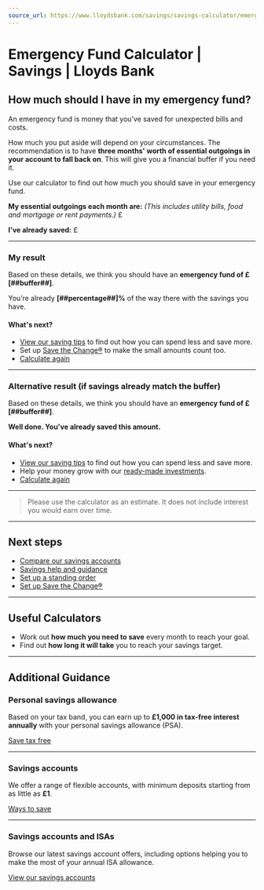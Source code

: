 ```yaml
---
source_url: https://www.lloydsbank.com/savings/savings-calculator/emergency-rainy-day-fund.html
---
```


# Emergency Fund Calculator | Savings | Lloyds Bank

## How much should I have in my emergency fund?

An emergency fund is money that you’ve saved for unexpected bills and costs.

How much you put aside will depend on your circumstances. The recommendation is to have **three months' worth of essential outgoings in your account to fall back on**. This will give you a financial buffer if you need it.

Use our calculator to find out how much you should save in your emergency fund.

**My essential outgoings each month are:**
*(This includes utility bills, food and mortgage or rent payments.)*
£

**I've already saved:**
£

---

### My result

Based on these details, we think you should have an
**emergency fund of £[##buffer##]**.

You’re already **[##percentage##]%** of the way there with the savings you have.

#### What's next?
- [View our saving tips](#) to find out how you can spend less and save more.
- Set up [Save the Change®](#) to make the small amounts count too.
- [Calculate again](#)

---

### Alternative result (if savings already match the buffer)

Based on these details, we think you should have an
**emergency fund of £[##buffer##]**.

**Well done. You've already saved this amount.**

#### What's next?
- [View our saving tips](#) to find out how you can spend less and save more.
- Help your money grow with our [ready-made investments](#).
- [Calculate again](#)

---

> Please use the calculator as an estimate.
> It does not include interest you would earn over time.

---

## Next steps
- [Compare our savings accounts](#)
- [Savings help and guidance](#)
- [Set up a standing order](#)
- [Set up Save the Change®](#)

---

## Useful Calculators

- Work out **how much you need to save** every month to reach your goal.
- Find out **how long it will take** you to reach your savings target.

---

## Additional Guidance

### Personal savings allowance

Based on your tax band, you can earn up to **£1,000 in tax-free interest annually** with your personal savings allowance (PSA).

[Save tax free](#)

---

### Savings accounts

We offer a range of flexible accounts, with minimum deposits starting from as little as **£1**.

[Ways to save](#)

---

### Savings accounts and ISAs

Browse our latest savings account offers, including options helping you to make the most of your annual ISA allowance.

[View our savings accounts](#)
